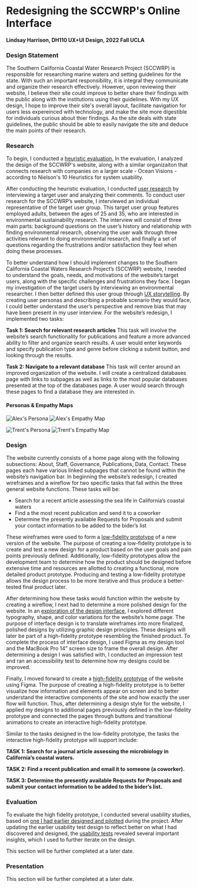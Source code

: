 # Redesigning the SCCWRP's Online Interface

#### Lindsay Harrison, DH110 UX+UI Design, 2022 Fall UCLA

### Design Statement

The Southern California Coastal Water Research Project (SCCWRP) is responsible for researching marine waters and setting guidelines for the state. With such an important responsibility, it is integral they communicate and organize their research effectively. However, upon reviewing their website, I believe their site could improve to better share their findings with the public along with the institutions using their guidelines. With my UX design, I hope to improve their site's overall layout, facilitate navigation for users less expereinced with technology, and make the site more digestible for individuals curious about thier findings. As the site deals with state guidelines, the public should be able to easily navigate the site and deduce the main points of their research.


### Research

To begin, I conducted a [heuristic evaluation.](https://github.com/Lindsay36h/DH110-22F/tree/main/ASSIGNMENT01) In the evaluation, I analyzed the design of the SCCWRP's website, along with a similar organizaiton that connects research with companies on a larger scale - Ocean Visions - according to Nielson's 10 Heuristics for system usability.

After conducting the heuristic evaluation, I conducted [user research](https://github.com/Lindsay36h/DH110-22F/tree/main/ASSIGNMENT03) by interviewing a target user and analyzing their comments. To conduct user research for the SCCWRP’s website, I interviewed an individual representative of the target user group. This target user group features employed adults, between the ages of 25 and 35, who are interested in environmental sustainability research. The interview will consist of three main parts: background questions on the user’s history and relationship with finding environmental research, observing the user walk through three activities relevant to doing environmental research, and finally a set of questions regarding the frustrations and/or satisfaction they feel when doing these processes.


To better understand how I should implement changes to the Southern California Coastal Waters Research Project’s (SCCWRP) website, I needed to understand the goals, needs, and motivations of the website’s target users, along with the specific challenges and frustrations they face. I began my investigation of the target users by interviewing an environmental researcher. I then better defined this user group through [UX storytelling](https://github.com/Lindsay36h/DH110-22F/tree/main/ASSIGNMENT04). By creating user personas and describing a probable scenario they would face, I could better understand the user’s perspective and remove bias that may have been present in my user interview. For the website’s redesign, I implemented two tasks:

**Task 1: Search for relevant research articles**
This task will involve the website’s search functionality for publications and feature a more advanced ability to filter and organize search results. A user would enter keywords and specify publication type and genre before clicking a submit button, and looking through the results.

**Task 2: Navigate to a relevant database**
This task will center around an improved organization of the website. I will create a centralized databases page with links to subpages as well as links to the most popular databases presented at the top of the databases page. A user would search through these pages to find a database they are interested in.


#### Personas & Empathy Maps

![Alex's Persona](../Alex_Persona.png)
![Alex's Empathy Map](../Alex_Empathy_Map2.png)


![Trent's Persona](../Trent_Persona.png)
![Trent's Empathy Map](../Trent_Empathy_Map2.png)



### Design

The website currently consists of a home page along with the following subsections: About, Staff, Governance, Publications, Data, Contact. These pages each have various linked subpages that cannot be found within the website’s navigation bar. In beginning the website’s redesign, I created wireframes and a wireflow for two specific tasks that fall within the three general website functions. These tasks will be:

* Search for a recent article assessing the sea life in California’s coastal waters
* Find a the most recent publication and send it to a coworker
* Determine the presently available Requests for Proposals and submit your contact information to be added to the bider’s list

These wireframes were used to form a [low-fidelity prototype](https://github.com/Lindsay36h/DH110-22F/tree/main/ASSIGNMENT05) of a new version of the website. The purpose of creating a low-fidelity prototype is to create and test a new design for a product based on the user goals and pain points previously defined. Additionally, low-fidelity prototypes allow the development team to determine how the product should be designed before extensive time and resources are allotted to creating a functional, more detailed product prototype. Producing and testing a low-fidelity prototype allows the design process to be more iterative and thus produce a better-tested final product later.


After determining how these tasks would function within the website by creating a wireflow, I next had to determine a more polished design for the website. In an [exploration of the design interface](https://github.com/Lindsay36h/DH110-22F/tree/main/ASSIGNMENT06), I explored different typography, shape, and color variations for the website’s home page. The purpose of interface design is to translate wireframes into more finalized, polished designs by utilizing graphic design principles. These designs will later be part of a high-fidelity prototype resembling the finished product. To complete the process of interface design, I used Figma as my design tool and the MacBook Pro 14” screen size to frame the overall design. After determining a design I was satisfied with, I conducted an impression test and ran an accessibility test to determine how my designs could be improved.

Finally, I moved forward to create a [high-fidelity prototype](https://github.com/Lindsay36h/DH110-22F/tree/main/ASSIGNMENT07) of the website using Figma. The purpose of creating a high-fidelity prototype is to better visualize how information and elements appear on screen and to better understand the interactive components of the site and how exactly the user flow will function. Thus, after determining a design style for the website, I applied my designs to additional pages previously defined in the low-fidelity prototype and connected the pages through buttons and transitional animations to create an interactive high-fidelity prototype.

Similar to the tasks designed in the low-fidelity prototype, the tasks the interactive high-fidelity prototype will support include:

**TASK 1: Search for a journal article assessing the microbiology in California’s coastal waters.**

**TASK 2: Find a recent publication and email it to someone (a coworker).**

**TASK 3: Determine the presently available Requests for Proposals and submit your contact information to be added to the bider’s list.**


### Evaluation

To evaluate the high fidelity prototype, I conducted several usability studies, based on [one I had earlier designed and pilotted](https://github.com/Lindsay36h/DH110-22F/tree/main/ASSIGNMENT02) during the project. After updating the earlier usability test design to reflect better on what I had discovered and designed, the [usability tests](https://github.com/Lindsay36h/DH110-22F/tree/main/ASSIGNMENT07) revealed several important insights, which I used to further iterate on the design.

This section will be further completed at a later date.



### Presentation

This section will be further completed at a later date.
